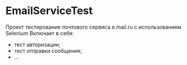 # EmailServiceTest

Проект тестирование почтового сервиса e.mail.ru с использованием Selenium
Включает в себя:
  - тест авторизации;
  - тест отправки сообщения;
  - ...
